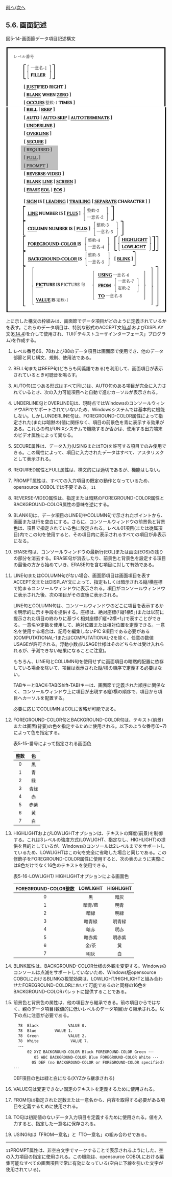 <!--navi start-->
[前へ](5-5.md)/[次へ](6-1-1.md)
<!--navi end-->
## 5.6. 画面記述

図5-14-画面節データ項目記述構文

![alt text](Image/5-14-1.png)
![alt text](Image/5-14-2.png)

上に示した構文の枠組みは、画面節でデータ項目がどのように定義されているかを表す。これらのデータ項目は、特別な形式のACCEPT文([6.4](6-4-1.md))およびDISPLAY文([6.14.4](6-14-4.md))を介して使用され、TUI(「テキストユーザインターフェース」プログラム)を作成する。

1. レベル番号66、78および88のデータ項目は画面節で使用でき、他のデータ部節と同じ構文、規則、使用法である。

2. BELL句またはBEEP句(どちらも同義語である)を利用して、画面項目が表示されているとき可聴音を鳴らす。

3. AUTO句(三つある形式はすべて同じ)は、AUTO句のある項目が完全に入力されているとき、次の入力可能項目へと自動で進むカーソルが表示される。

4. UNDERLINE句とOVERLINE句は、現時点ではWindowsのコンソールウィンドウAPIでサポートされていないため、Windowsシステムでは基本的に機能しない。しかしUNDERLINE句は、FOREGROUND-COLOR属性によって指定された(または暗黙の)値に関係なく、項目の前景色を青に表示する効果がある。これらの句がUNIXシステムで機能するか否かは、使用する出力端末のビデオ属性によって異なる。

5. SECURE属性は、データ入力(USINGまたはTO)を許可する項目でのみ使用できる。この属性によって、項目に入力されたデータはすべて、アスタリスクとして表示される。

6. REQUIRED属性とFULL属性は、構文的には適切であるが、機能はしない。

7. PROMPT属性は、すべての入力項目の既定の動作となっているため、opensource COBOLでは不要である。`11`

8. REVERSE-VIDEO属性は、指定または暗黙のFOREGROUND-COLOR属性とBACKGROUND-COLOR属性の意味を逆にする。

9. BLANK句は、データ項目のLINE句やCOLUMN句で示されたポイントから、画面または行を空白にする。さらに、コンソールウィンドウの前景色と背景色は、項目で指定されている色に設定される。レベル01項目(または従属項目)内でこの句を使用すると、その項目内に表示されるすべての項目が非表示になる。

10. ERASE句は、コンソールウィンドウの最新行(EOL)または画面(EOS)の残りの部分を消去する。ERASE句が消去したり、前景色と背景色を設定する項目の最後の方から始めていき、ERASE句を含む項目に対して有効である。

11. LINE句またはCOLUMN句がない場合、画面節項目は画面項目を表すACCEPT文またはDISPLAY文によって、指定もしくは暗示される縦/横座標で始まるコンソールウィンドウに表示される。項目がコンソールウィンドウに表示された後、次の項目がその直後に表示される。

    LINE句とCOLUMN句は、コンソールウィンドウのどこに項目を表示するかを明示的に示す手段を提供する。座標は、絶対座標(「縦1横5」)または以前に提示された項目の終わりに基づく相対座標(「縦+2横+1」)で表すことができる。一意名や定数を使用して、絶対位置または相対位置を定義できる。一意名を使用する場合は、記号を編集しないPIC 9項目である必要がある(COMPUTATIONAL-1またはCOMPUTATIONAL-2を除く、任意の数値USAGEが許可される。浮動小数点USAGE仕様はそのどちらかは受け入れられるが、予測できない結果になることに注意)。

      もちろん、LINE句とCOLUMN句を使用せずに画面項目の暗黙的配置に依存している場合を除いて、項目は表示された縦/横の順序で定義する必要はない。

      TABキーとBACK-TAB(Shift-TAB)キーは、画面節で定義された順序に関係なく、コンソールウィンドウ上に項目が出現する縦/横の順序で、項目から項目へカーソルを配置する。

      必要に応じてCOLUMNはCOLに省略が可能である。

12. FOREGROUND-COLOR句とBACKGROUND-COLOR句は、テキスト(前景)または画面(背景)の色を指定するために使用される。以下のような番号(0~7)によって色を指定する。

    表5-15-番号によって指定される画面色

    | 整数 | 色 |
    | :---: | :---: |
    | 0 | 黒 |
    | 1 | 青 |
    | 2 | 緑 |
    | 3 | 青緑 |
    | 4 | 赤 |
    | 5 | 赤紫 |
    | 6 | 黄 |
    | 7 | 白 |

13. HIGHLIGHTおよびLOWLIGHTオプションは、テキストの輝度(前景)を制御する。これは3レベルの強度方式(LOWLIGHT、指定なし、HIGHLIGHT)の提供を目的としているが、Windowsのコンソールは2レベルまでをサポートしているため、LOWLIGHTはこの句を完全に省略した場合と同じである。この修飾子をFOREGROUND-COLOR属性に使用すると、次の表のように実際には8色だけでなく16色のテキストを使用できる。

    表5-16-LOWLIGHT/ HIGHLIGHTオプションによる画面色<br>


     | FOREGROUND-COLOR整数 | LOWLIGHT | HIGHLIGHT |
    | :---: | :---: |:---: |
    | 0 | 黒 | 暗灰 |
    | 1 | 暗青/藍 | 明青 |
    | 2 | 暗緑 | 明緑 |
    | 3 | 暗青緑 | 明青緑 |
    | 4 | 暗赤 | 明赤 |
    | 5 | 暗赤紫 | 明赤紫 |
    | 6 | 金/茶 | 黄 |
    | 7 | 明灰 | 白 |


14. BLINK属性は、BACKGROUND-COLOR仕様の外観を変更する。Windowsのコンソールは点滅をサポートしていないため、Windows版opensource COBOLにおけるBLINKの視覚効果は、LOWLIGHT/HIGHLIGHTと組み合わせたFOREGROUND-COLORにおいて可能であるのと同様の16色をBACKGROUND-COLORパレットに提供することである。

15. 前景色と背景色の属性は、他の項目から継承できる。前の項目からではなく、親のデータ項目(数値的に低いレベルのデータ項目)から継承される。以下の点に注意が必要である。

    ```
      78  Black             VALUE 0.
      78  Blue        VALUE 1.
      78  Green             VALUE 2.
      78  White              VALUE 7.
      ･･･
          02 XYZ BACKGROUND-COLOR Black FOREGROUND-COLOR Green ･･･
             05 ABC BACKGROUND-COLOR Blue FOREGROUND-COLOR White ･･･
            05 DEF (no BACKGROUND-COLOR or FOREGROUND-COLOR specified) ･･･
    ```
      DEF項目の色は緑と白になる(XYZから継承される)

16. VALUE句は変更できない固定のテキストを定義するために使用される。

17. FROM句は指定された定数または一意名から、内容を取得する必要がある項目を定義するために使用される。

18. TO句は初期値のないデータ入力項目を定義するために使用される。値を入力すると、指定した一意名に保存される。

19. USING句は「FROM一意名」と「TO一意名」の組み合わせである。

---
`11`PROMPT属性は、非空白文字でマークすることで表示されるようにした、空の入力項目の指定に使用される。この機能は、opensource COBOLにおける編集可能なすべての画面項目で常に有効になっている(空白に下線を引いた文字が使用されている)。
